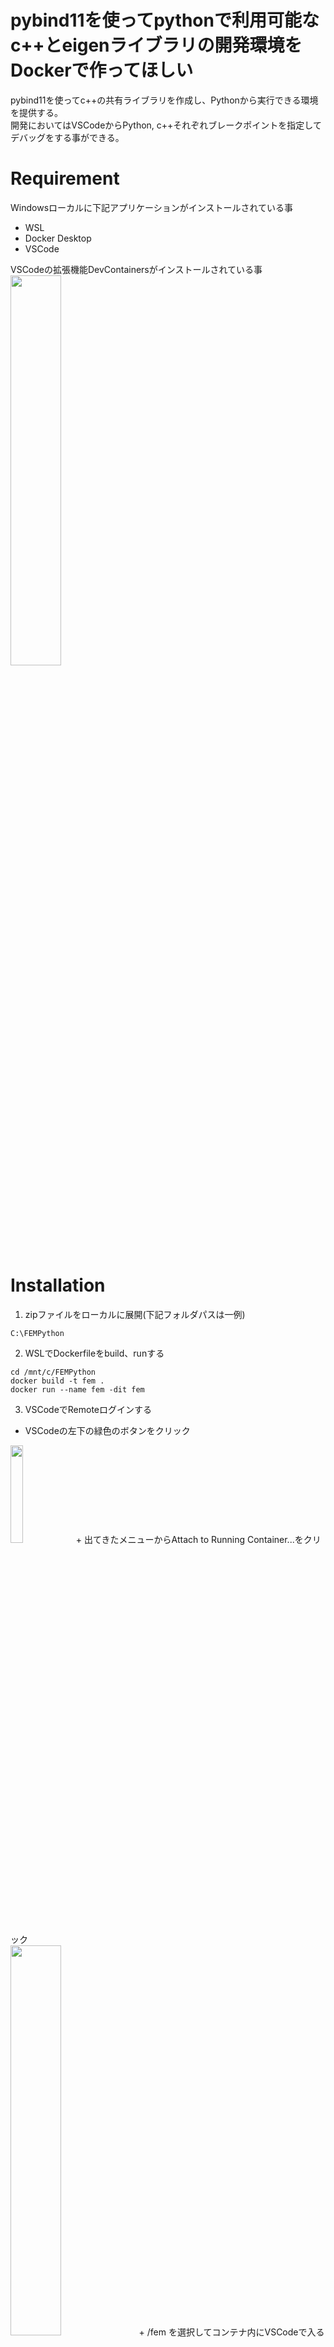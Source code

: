 # pybind11を使ってpythonで利用可能なc++とeigenライブラリの開発環境をDockerで作ってほしい
pybind11を使ってc++の共有ライブラリを作成し、Pythonから実行できる環境を提供する。  
開発においてはVSCodeからPython, c++それぞれブレークポイントを指定してデバッグをする事ができる。

# Requirement
Windowsローカルに下記アプリケーションがインストールされている事
+ WSL
+ Docker Desktop
+ VSCode
  

VSCodeの拡張機能DevContainersがインストールされている事<br>
<img src="../images/996d3e84cad564f5a892b56590533432de657899685e8683d3a765ca07459435.png" width="40%">

# Installation

1. zipファイルをローカルに展開(下記フォルダパスは一例)
```
C:\FEMPython
```

2. WSLでDockerfileをbuild、runする
```
cd /mnt/c/FEMPython
docker build -t fem .
docker run --name fem -dit fem
```

3. VSCodeでRemoteログインする
+ VSCodeの左下の緑色のボタンをクリック<br>
<img src="../images/85ebb6babf8cf5b55f9620fda26f7a40d485f0f1b84416357d4de2bd429d634e.png" width="20%">
+ 出てきたメニューからAttach to Running Container...をクリック<br>
<img src="../images/862c2efd61bc650aa99391bcf1087352fbe4c3e9b4fb6a48ca9deebf6b3783dd.png" width="40%">
+ /fem を選択してコンテナ内にVSCodeで入る<br>
<img src="../images/e8bee52d8ba2d799a8795557e9402dc4093cd39318841eafe0ffa45d2101ec71.png" width="20%">
<br>
<br>
4. 拡張機能で必要な機能をDevContainerにインストール
+ Python
+ C/C++
+ C/C++ Runner
+ Makefile Tools<br>
<img src="../images/67ee7b930c82e0c800220efcd33066a5b6ba843eecd36e585ab8c89b55d5cda4.png" width="30%">

# Usage
### デバッグ方法
1. /FEMPython/tests/test_001.py を開く
1. 実行とデバッグをクリック
1. Pythonもしくはc++を選択してデバッグ実行(F5を押した場合は直近選ばれていたデバッガが選択される)
1. 指定したデバッガに対応するPythonコードもしくはc++コード内のブレークポイントでコード実行を一時停止できる<br>
<img src="../images/134296c4294aaf063f84064bde0391c30b6d63240f97ed609d19237b2261f4b0.png" width="40%">

# Note
### 各ファイルの説明
+ Dockerfile
  + PythonとEigenをインストール
  + Pythonの仮想環境構築は今回見送り(複雑になるため)
  + Eigenはgit cloneのみ。コンパイル時に組み込むためbuildは不要
<br>
<br>
+ cppファイル
  + FileIO.cpp
    + readFemModelメソッドを定義
    + Eigenも読み込んでおり、プログラム内で使用可能(実際に呼び出しはしていない)
    + pybind11形式でreadFemModel関数とFemDataModelクラスを参照ファイル化する
  + FemDataModel.h FemDataModel.cpp
    + readFemModelのreturnとして返すクラスを定義。メソッドはかなり簡素化+private変数に文字列を設定、読み出せる関数を追加。
<br>
<br>
+ Makefile
  + SRCSにコンパイルする(#includeでつながっている)cppファイルを全て定義の上pybind11の共有ライブラリ形式(.so)でコンパイル
  + コンパイルのキーワードに-gが入っていることでデバッグが可能になる。
<br>
<br>
+ Pythonファイル
  + pybind11でコンパイルした参照ファイルを同じフォルダ内に配置することでimport FileIOでコンパイルしたメソッド、クラスを呼び出すことができる。
  + Pythonで読み込んだテキストをreadFemModelメソッドの引数に指定して、返り値となるFemDataModelクラスのインスタンスのprivate変数に格納して返している。
  + Python上ではFileIO.cppで指定したメソッド(インスタンス内変数の読み出しなど)を使用することができる。
<br>
<br>
+ /FEMPython/.vscode (デバッグ設定が記述されており重要)
  + launch.json
    + Pythonのデバッガにc++のデバッガを組み込む形になっている。
    + pybindで生成される共有ライブラリ形式(.so)ファイルは実行ファイルではないので通常のコンパイルはできない。
    + pythonとの混合デバッグモードにより、ブレークポイントを指定したデバッグが可能になる。
    + <b>pythonコードからしかデバッグできないので注意！</b>
  + tasks.json
    + デバッグを行う際に事前に行う処理などを記載しておける
    + ここでは下記の処理をlaunch.jsonの"preLaunchTask"(デバッグ前に実施する処理)に指定してある
      + 共有ライブラリ形式(.so)ファイルのコンパイル
      + /FEMPython/testsフォルダへのリネーム＆移動

### プログラム拡張時のメモ
+ cppファイルを共有ライブラリ(.so)に追加する際はMakefileのSRCSにファイル名を追加する事で、コンパイル、リンクができるようになる<br>
<img src="../images/439418f8b43890f1ade8099accd2018f83e1bdb1714291dbcb497bb586f55370.png" width="40%">
+ Python側で呼び出したいクラスがある場合は使用するメソッドを全てFileIO.cppファイルに書き込んでおく。ここに記載がないとc++側で定義していてもPython側で呼び出せない。<br>
<img src="../images/d5682ec7bec09c21fdcdc2e96b8e4f003c8edc89e21c60f66a7a7cd135f12d6d.png" width="40%">
+ 共有ライブラリ名はコンパイルするファイル名と同じにする必要がある(この場合はFileIO.cpp)
変更する場合はMakefileのFileIOの記載を変更してコンパイル<br>
<img src="../images/07166a9c471b8b61710f189a16e1fd16fd1b51814a45996139b8fd94541fba5a.png" width="80%">
+ 今回は仮想環境に直接インストールしたPythonを使用したが、仮想環境を作成する場合はMakefileにPythonパスの指定が必要(今回未検証)  
参考URL：https://qiita.com/exy81/items/e309df7e33d4ff20a91a<br>
<img src="../images/97ccf09be61b0bbe4d2ddffd2de34d0cb9fd275417e8721b3d005db3cf81b474.png" width="40%">


# Author
+ 作成者 : [Konihey](https://crowdworks.jp/public/employees/4822755)